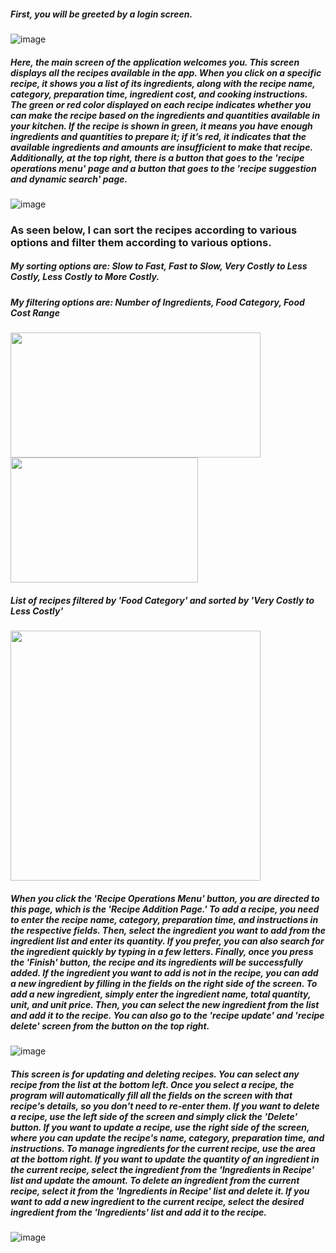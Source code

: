 ##### First, you will be greeted by a login screen.
![image](https://github.com/user-attachments/assets/b9441731-9173-41b7-9ed7-ea1f65a9b2e3)


##### Here, the main screen of the application welcomes you. This screen displays all the recipes available in the app. When you click on a specific recipe, it shows you a list of its ingredients, along with the recipe name, category, preparation time, ingredient cost, and cooking instructions. The green or red color displayed on each recipe indicates whether you can make the recipe based on the ingredients and quantities available in your kitchen. If the recipe is shown in green, it means you have enough ingredients and quantities to prepare it; if it’s red, it indicates that the available ingredients and amounts are insufficient to make that recipe. Additionally, at the top right, there is a button that goes to the 'recipe operations menu' page and a button that goes to the 'recipe suggestion and dynamic search' page.
![image](https://github.com/user-attachments/assets/303f254e-e969-485c-be79-79037abde972)

### As seen below, I can sort the recipes according to various options and filter them according to various options.

##### My sorting options are: Slow to Fast, Fast to Slow, Very Costly to Less Costly, Less Costly to More Costly.    
##### My filtering options are: Number of Ingredients, Food Category, Food Cost Range
<img src="https://github.com/user-attachments/assets/8f56ab9f-352a-4452-b30c-19ebde040f18" width="400" height="200">    <img src="https://github.com/user-attachments/assets/002144aa-d8de-4ebe-b47f-09daabf73463" width="300" height="200"> 

##### List of recipes filtered by 'Food Category' and sorted by 'Very Costly to Less Costly'
<img src="https://github.com/user-attachments/assets/b76e2004-7981-4b72-8f63-64d12221da91" width="400" height="400"> 


##### When you click the 'Recipe Operations Menu' button, you are directed to this page, which is the 'Recipe Addition Page.' To add a recipe, you need to enter the recipe name, category, preparation time, and instructions in the respective fields. Then, select the ingredient you want to add from the ingredient list and enter its quantity. If you prefer, you can also search for the ingredient quickly by typing in a few letters. Finally, once you press the 'Finish' button, the recipe and its ingredients will be successfully added. If the ingredient you want to add is not in the recipe, you can add a new ingredient by filling in the fields on the right side of the screen. To add a new ingredient, simply enter the ingredient name, total quantity, unit, and unit price. Then, you can select the new ingredient from the list and add it to the recipe. You can also go to the 'recipe update' and 'recipe delete' screen from the button on the top right.
![image](https://github.com/user-attachments/assets/30372e0e-f796-4f99-a54b-77fc3ef2c87c)


##### This screen is for updating and deleting recipes. You can select any recipe from the list at the bottom left. Once you select a recipe, the program will automatically fill all the fields on the screen with that recipe's details, so you don't need to re-enter them. If you want to delete a recipe, use the left side of the screen and simply click the 'Delete' button. If you want to update a recipe, use the right side of the screen, where you can update the recipe's name, category, preparation time, and instructions. To manage ingredients for the current recipe, use the area at the bottom right. If you want to update the quantity of an ingredient in the current recipe, select the ingredient from the 'Ingredients in Recipe' list and update the amount. To delete an ingredient from the current recipe, select it from the 'Ingredients in Recipe' list and delete it. If you want to add a new ingredient to the current recipe, select the desired ingredient from the 'Ingredients' list and add it to the recipe.
![image](https://github.com/user-attachments/assets/0a88d429-7464-4a05-895f-88b725aba02e)









